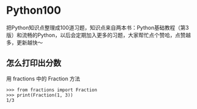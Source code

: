 # Python100
把Python知识点整理成100道习题，知识点来自两本书：Python基础教程（第3版）和流畅的Python，以后会定期加入更多的习题，大家帮忙点个赞哈，点赞越多，更新越快～


## 怎么打印出分数

用 fractions 中的 Fraction 方法


```
>>> from fractions import Fraction
>>> print(Fraction(1, 3))
1/3
```
